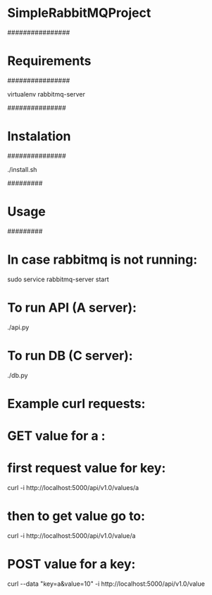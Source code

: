 # SimpleRabbitMQProject

################
# Requirements #
################

virtualenv
rabbitmq-server

###############
# Instalation #
###############

./install.sh

#########
# Usage #
#########

# In case rabbitmq is not running:
sudo service rabbitmq-server start

# To run API (A server):
./api.py

# To run DB (C server):
./db.py

# Example curl requests:

# GET value for a :
# first request value for key:
curl -i http://localhost:5000/api/v1.0/values/a
# then to get value go to:
curl -i http://localhost:5000/api/v1.0/value/a

# POST value for a key:
curl --data "key=a&value=10" -i http://localhost:5000/api/v1.0/value
